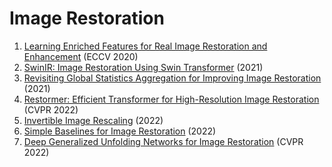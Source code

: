 # Image Restoration
1. [Learning Enriched Features for Real Image Restoration and Enhancement](https://arxiv.org/abs/2003.06792) (ECCV 2020)
2. [SwinIR: Image Restoration Using Swin Transformer](https://arxiv.org/abs/2108.10257) (2021)
3. [Revisiting Global Statistics Aggregation for Improving Image Restoration](https://arxiv.org/abs/2112.04491) (2021)
4. [Restormer: Efficient Transformer for High-Resolution Image Restoration](https://arxiv.org/abs/2111.09881) (CVPR 2022)
5. [Invertible Image Rescaling](https://arxiv.org/abs/2005.05650) (2022)
6. [Simple Baselines for Image Restoration](https://arxiv.org/abs/2204.04676) (2022)
7. [Deep Generalized Unfolding Networks for Image Restoration](https://arxiv.org/abs/2204.13348) (CVPR 2022)

